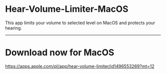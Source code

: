# Hear-Volume-Limiter-MacOS
 This app limits your volume to selected level on MacOS and protects your hearing.

--- 

# Download now for MacOS
https://apps.apple.com/pl/app/hear-volume-limiter/id1496553269?mt=12

